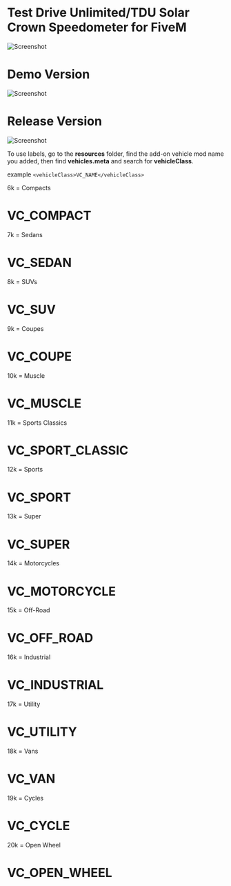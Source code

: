 # Test Drive Unlimited/TDU Solar Crown Speedometer for FiveM

![Screenshot](https://i.ibb.co/gtPKPYh/TDUSCXFive-M.png)


# Demo Version

![Screenshot](https://i.ibb.co/GMx55n9/TDUSCDemo-Five-M.jpg)

# Release Version

![Screenshot](https://i.ibb.co/NrvQhpN/TDUSCRelease-Five-M.jpg)

To use labels, go to the **resources** folder, find the add-on vehicle mod name you added, then find **vehicles.meta** and search for **vehicleClass**.

example
`<vehicleClass>VC_NAME</vehicleClass>`

6k = Compacts

# VC_COMPACT

7k = Sedans

# VC_SEDAN

8k = SUVs

# VC_SUV

9k = Coupes

# VC_COUPE

10k = Muscle

# VC_MUSCLE

11k = Sports Classics

# VC_SPORT_CLASSIC

12k = Sports

# VC_SPORT

13k = Super

# VC_SUPER

14k = Motorcycles

# VC_MOTORCYCLE

15k = Off-Road

# VC_OFF_ROAD

16k = Industrial

# VC_INDUSTRIAL

17k = Utility

# VC_UTILITY

18k = Vans

# VC_VAN

19k = Cycles

# VC_CYCLE

20k = Open Wheel

# VC_OPEN_WHEEL
